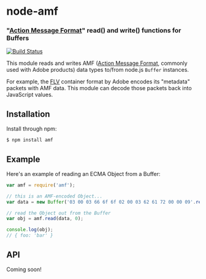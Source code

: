 node-amf
========
### "[Action Message Format][AMF]" read() and write() functions for Buffers
[![Build Status](https://travis-ci.org/TooTallNate/node-amf.png?branch=master)](https://travis-ci.org/TooTallNate/node-amf)

This module reads and writes AMF ([Action Message Format][AMF], commonly used
with Adobe products) data types to/from node.js `Buffer` instances.

For example, the [FLV][node-flv] container format by Adobe encodes its "metadata"
packets with AMF data. This module can decode those packets back into JavaScript
values.

Installation
------------

Install through npm:

``` bash
$ npm install amf
```


Example
-------

Here's an example of reading an ECMA Object from a Buffer:

``` javascript
var amf = require('amf');

// this is an AMF-encoded Object...
var data = new Buffer('03 00 03 66 6f 6f 02 00 03 62 61 72 00 00 09'.replace(/ /g, ''), 'hex');

// read the Object out from the Buffer
var obj = amf.read(data, 0);

console.log(obj);
// { foo: 'bar' }
```


API
---

Coming soon!

[AMF]: http://en.wikipedia.org/wiki/Action_Message_Format
[node-flv]: https://github.com/TooTallNate/node-flv
